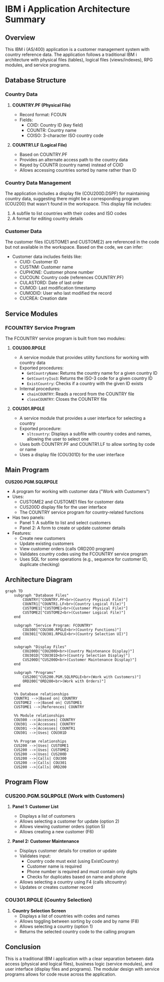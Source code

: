# IBM i Application Architecture Summary

## Overview

This IBM i (AS/400) application is a customer management system with country reference data. The application follows a traditional IBM i architecture with physical files (tables), logical files (views/indexes), RPG modules, and service programs.

## Database Structure

### Country Data

1. **COUNTRY.PF (Physical File)**
   - Record format: FCOUN
   - Fields:
     - COID: Country ID (key field)
     - COUNTR: Country name
     - COISO: 3-character ISO country code

2. **COUNTR1.LF (Logical File)**
   - Based on COUNTRY.PF
   - Provides an alternate access path to the country data
   - Keyed by COUNTR (country name) instead of COID
   - Allows accessing countries sorted by name rather than ID

### Country Data Management

The application includes a display file (COU200D.DSPF) for maintaining country data, suggesting there might be a corresponding program (COU200) that wasn't found in the workspace. This display file includes:

1. A subfile to list countries with their codes and ISO codes
2. A format for editing country details

### Customer Data

The customer files (CUSTOME1 and CUSTOME2) are referenced in the code but not available in the workspace. Based on the code, we can infer:

- Customer data includes fields like:
  - CUID: Customer ID
  - CUSTNM: Customer name
  - CUPHONE: Customer phone number
  - CUCOUN: Country code (references COUNTRY.PF)
  - CULASTORD: Date of last order
  - CUMOD: Last modification timestamp
  - CUMODID: User who last modified the record
  - CUCREA: Creation date

## Service Modules

### FCOUNTRY Service Program

The FCOUNTRY service program is built from two modules:

1. **COU300.RPGLE**
   - A service module that provides utility functions for working with country data
   - Exported procedures:
     - `GetCountryName`: Returns the country name for a given country ID
     - `GetCountryIso3`: Returns the ISO-3 code for a given country ID
     - `ExistCountry`: Checks if a country with the given ID exists
   - Internal procedures:
     - `chainCOUNTRY`: Reads a record from the COUNTRY file
     - `closeCOUNTRY`: Closes the COUNTRY file

2. **COU301.RPGLE**
   - A service module that provides a user interface for selecting a country
   - Exported procedure:
     - `sltcountry`: Displays a subfile with country codes and names, allowing the user to select one
   - Uses both COUNTRY.PF and COUNTR1.LF to allow sorting by code or name
   - Uses a display file (COU301D) for the user interface

## Main Program

**CUS200.PGM.SQLRPGLE**
- A program for working with customer data ("Work with Customers")
- Uses:
  - CUSTOME2 and CUSTOME1 files for customer data
  - CUS200D display file for the user interface
  - The COUNTRY service program for country-related functions
- Has two panels:
  - Panel 1: A subfile to list and select customers
  - Panel 2: A form to create or update customer details
- Features:
  - Create new customers
  - Update existing customers
  - View customer orders (calls ORD200 program)
  - Validates country codes using the FCOUNTRY service program
  - Uses SQL for some operations (e.g., sequence for customer ID, duplicate checking)

## Architecture Diagram

```mermaid
graph TD
    subgraph "Database Files"
        COUNTRY["COUNTRY.PF<br>(Country Physical File)"]
        COUNTR1["COUNTR1.LF<br>(Country Logical File)"]
        CUSTOME1["CUSTOME1<br>(Customer Physical File)"]
        CUSTOME2["CUSTOME2<br>(Customer Logical File)"]
    end

    subgraph "Service Program: FCOUNTRY"
        COU300["COU300.RPGLE<br>(Country Functions)"]
        COU301["COU301.RPGLE<br>(Country Selection UI)"]
    end

    subgraph "Display Files"
        COU200D["COU200D<br>(Country Maintenance Display)"]
        COU301D["COU301D<br>(Country Selection Display)"]
        CUS200D["CUS200D<br>(Customer Maintenance Display)"]
    end

    subgraph "Programs"
        CUS200["CUS200.PGM.SQLRPGLE<br>(Work with Customers)"]
        ORD200["ORD200<br>(Work with Orders)"]
    end

    %% Database relationships
    COUNTR1 -->|Based on| COUNTRY
    CUSTOME2 -->|Based on| CUSTOME1
    CUSTOME1 -->|References| COUNTRY

    %% Module relationships
    COU300 -->|Accesses| COUNTRY
    COU301 -->|Accesses| COUNTRY
    COU301 -->|Accesses| COUNTR1
    COU301 -->|Uses| COU301D

    %% Program relationships
    CUS200 -->|Uses| CUSTOME1
    CUS200 -->|Uses| CUSTOME2
    CUS200 -->|Uses| CUS200D
    CUS200 -->|Calls| COU300
    CUS200 -->|Calls| COU301
    CUS200 -->|Calls| ORD200
```

## Program Flow

### CUS200.PGM.SQLRPGLE (Work with Customers)

1. **Panel 1: Customer List**
   - Displays a list of customers
   - Allows selecting a customer for update (option 2)
   - Allows viewing customer orders (option 5)
   - Allows creating a new customer (F6)

2. **Panel 2: Customer Maintenance**
   - Displays customer details for creation or update
   - Validates input:
     - Country code must exist (using ExistCountry)
     - Customer name is required
     - Phone number is required and must contain only digits
     - Checks for duplicates based on name and phone
   - Allows selecting a country using F4 (calls sltcountry)
   - Updates or creates customer record

### COU301.RPGLE (Country Selection)

1. **Country Selection Screen**
   - Displays a list of countries with codes and names
   - Allows toggling between sorting by code and by name (F8)
   - Allows selecting a country (option 1)
   - Returns the selected country code to the calling program

## Conclusion

This is a traditional IBM i application with a clear separation between data access (physical and logical files), business logic (service modules), and user interface (display files and programs). The modular design with service programs allows for code reuse across the application.